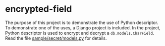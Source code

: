 encrypted-field
===============

The purpose of this project is to demonstrate the use of Python descriptor.
To demonstrate one of the uses, a Django project is included. In the project,
Python descriptor is used to encrypt and decrypt a `db.models.CharField`.
Read the file [sample/secret/models.py](sample/secret/models.py) for details.

